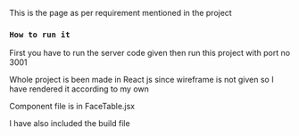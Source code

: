 This is the page as per requirement mentioned in the project
### `How to run it`
First you have to run the server code given
then run this project with port no 3001

Whole project is been made in React js since wireframe is not given so I have rendered it according to my own


Component file is in FaceTable.jsx


I have also included the build file
